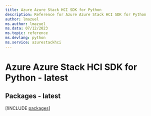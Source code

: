 ```yaml
---
title: Azure Azure Stack HCI SDK for Python
description: Reference for Azure Azure Stack HCI SDK for Python
author: lmazuel
ms.author: lmazuel
ms.data: 07/12/2023
ms.topic: reference
ms.devlang: python
ms.service: azurestackhci
---
```

# Azure Azure Stack HCI SDK for Python - latest
## Packages - latest
[!INCLUDE [packages](azure-stack-hci-index.md)]
